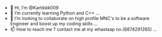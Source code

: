 - 👋 Hi, I’m @Kartikkk009
- 👀 I’m currently learning Python and C++ ...
- 💞️ I’m looking to collaborate on high profile MNC's to be a software Engineer and boost up my coding skills ...
- 📫 How to reach me ? contact me at my whastaap no.(8874291265) ...

<!---
Kartikkk009/Kartikkk009 is a ✨ special ✨ repository because its `README.md` (this file) appears on your GitHub profile.
You can click the Preview link to take a look at your changes.
--->
